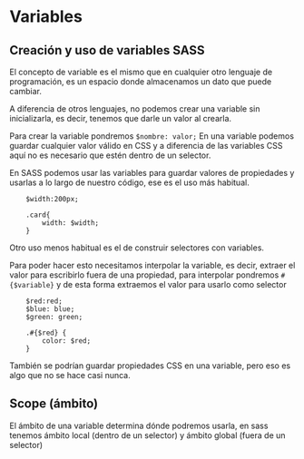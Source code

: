 # Variables

## Creación y uso de variables SASS

El concepto de variable es el mismo que en cualquier otro lenguaje de programación, es un espacio donde almacenamos un dato que puede cambiar.

A diferencia de otros lenguajes, no podemos crear una variable sin inicializarla, es decir, tenemos que darle un valor al crearla.

Para crear la variable pondremos `$nombre: valor;`
En una variable podemos guardar cualquier valor válido en CSS y a diferencia de las variables CSS aquí no es necesario que estén dentro de un selector.

En SASS podemos usar las variables para guardar valores de propiedades y usarlas a lo largo de nuestro código, ese es el uso más habitual.

```
    $width:200px;

    .card{
        width: $width;
    }

```

Otro uso menos habitual es el de construir selectores con variables.

Para poder hacer esto necesitamos interpolar la variable, es decir, extraer el valor para escribirlo fuera de una propiedad, para interpolar pondremos `#{$variable}` y de esta forma extraemos el valor para usarlo como selector

```
    $red:red;
    $blue: blue;
    $green: green;

    .#{$red} {
        color: $red;
    }
```

También se podrían guardar propiedades CSS en una variable, pero eso es algo que no se hace casi nunca.

## Scope (ámbito)

El ámbito de una variable determina dónde podremos usarla, en sass tenemos ámbito local (dentro de un selector) y ámbito global (fuera de un selector)
